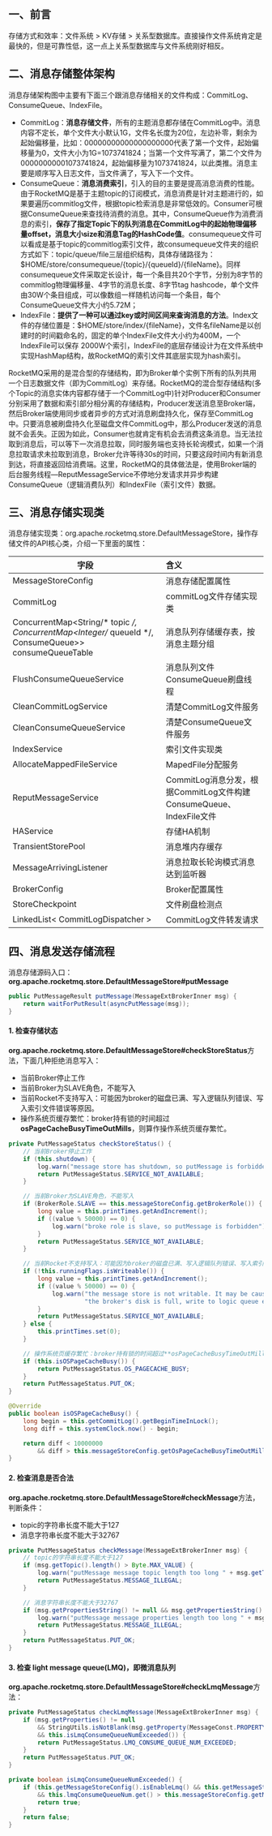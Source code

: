 ## 一、前言

存储方式和效率：文件系统 > KV存储 > 关系型数据库。直接操作文件系统肯定是最快的，但是可靠性低，这一点上关系型数据库与文件系统刚好相反。

## 二、消息存储整体架构

消息存储架构图中主要有下面三个跟消息存储相关的文件构成：CommitLog、ConsumeQueue、IndexFile。

- CommitLog：**消息存储文件**，所有的主题消息都存储在CommitLog中。消息内容不定长，单个文件大小默认1G，文件名长度为20位，左边补零，剩余为起始偏移量，比如：00000000000000000000代表了第一个文件，起始偏移量为0，文件大小为1G=1073741824；当第一个文件写满了，第二个文件为00000000001073741824，起始偏移量为1073741824，以此类推。消息主要是顺序写入日志文件，当文件满了，写入下一个文件。
- ConsumeQueue：**消息消费索引**，引入的目的主要是提高消息消费的性能。由于RocketMQ是基于主题topic的订阅模式，消息消费是针对主题进行的，如果要遍历commitlog文件，根据topic检索消息是非常低效的。Consumer可根据ConsumeQueue来查找待消费的消息。其中，ConsumeQueue作为消费消息的索引，**保存了指定Topic下的队列消息在CommitLog中的起始物理偏移量offset，消息大小size和消息Tag的HashCode值**。consumequeue文件可以看成是基于topic的commitlog索引文件，故consumequeue文件夹的组织方式如下：topic/queue/file三层组织结构，具体存储路径为：$HOME/store/consumequeue/{topic}/{queueId}/{fileName}。同样consumequeue文件采取定长设计，每一个条目共20个字节，分别为8字节的commitlog物理偏移量、4字节的消息长度、8字节tag hashcode，单个文件由30W个条目组成，可以像数组一样随机访问每一个条目，每个ConsumeQueue文件大小约5.72M；
-  IndexFile：**提供了一种可以通过key或时间区间来查询消息的方法**。Index文件的存储位置是：$HOME/store/index/{fileName}，文件名fileName是以创建时的时间戳命名的，固定的单个IndexFile文件大小约为400M，一个IndexFile可以保存 2000W个索引，IndexFile的底层存储设计为在文件系统中实现HashMap结构，故RocketMQ的索引文件其底层实现为hash索引。

RocketMQ采用的是混合型的存储结构，即为Broker单个实例下所有的队列共用一个日志数据文件（即为CommitLog）来存储。RocketMQ的混合型存储结构(多个Topic的消息实体内容都存储于一个CommitLog中)针对Producer和Consumer分别采用了数据和索引部分相分离的存储结构，Producer发送消息至Broker端，然后Broker端使用同步或者异步的方式对消息刷盘持久化，保存至CommitLog中。只要消息被刷盘持久化至磁盘文件CommitLog中，那么Producer发送的消息就不会丢失。正因为如此，Consumer也就肯定有机会去消费这条消息。当无法拉取到消息后，可以等下一次消息拉取，同时服务端也支持长轮询模式，如果一个消息拉取请求未拉取到消息，Broker允许等待30s的时间，只要这段时间内有新消息到达，将直接返回给消费端。这里，RocketMQ的具体做法是，使用Broker端的后台服务线程—ReputMessageService不停地分发请求并异步构建ConsumeQueue（逻辑消费队列）和IndexFile（索引文件）数据。

## 三、消息存储实现类

消息存储实现类：org.apache.rocketmq.store.DefaultMessageStore，操作存储文件的API核心类，介绍一下里面的属性：

| 字段                                                         | 含义                                                         |
| ------------------------------------------------------------ | :----------------------------------------------------------- |
| MessageStoreConfig                                           | 消息存储配置属性                                             |
| CommitLog                                                    | commitLog文件存储实现类                                      |
| ConcurrentMap<String/* topic */, ConcurrentMap<Integer/* queueId */, ConsumeQueue>> consumeQueueTable | 消息队列存储缓存表，按消息主题分组                           |
| FlushConsumeQueueService                                     | 消息队列文件ConsumeQueue刷盘线程                             |
| CleanCommitLogService                                        | 清楚CommitLog文件服务                                        |
| CleanConsumeQueueService                                     | 清楚ConsumeQueue文件服务                                     |
| IndexService                                                 | 索引文件实现类                                               |
| AllocateMappedFileService                                    | MapedFile分配服务                                            |
| ReputMessageService                                          | CommitLog消息分发，根据CommitLog文件构建ConsumeQueue、IndexFile文件 |
| HAService                                                    | 存储HA机制                                                   |
| TransientStorePool                                           | 消息堆内存缓存                                               |
| MessageArrivingListener                                      | 消息拉取长轮询模式消息达到监听器                             |
| BrokerConfig                                                 | Broker配置属性                                               |
| StoreCheckpoint                                              | 文件刷盘检测点                                               |
| LinkedList< CommitLogDispatcher >                            | CommitLog文件转发请求                                        |

## 四、消息发送存储流程

消息存储源码入口：**org.apache.rocketmq.store.DefaultMessageStore#putMessage**

```java
public PutMessageResult putMessage(MessageExtBrokerInner msg) {
    return waitForPutResult(asyncPutMessage(msg));
}
```

#### 1. 检查存储状态

**org.apache.rocketmq.store.DefaultMessageStore#checkStoreStatus**方法，下面几种拒绝消息写入：

- 当前Broker停止工作
- 当前Broker为SLAVE角色，不能写入
- 当前Rocket不支持写入：可能因为broker的磁盘已满、写入逻辑队列错误、写入索引文件错误等原因。
- 操作系统页缓存繁忙：broker持有锁的时间超过**osPageCacheBusyTimeOutMills**，则算作操作系统页缓存繁忙。

```java
private PutMessageStatus checkStoreStatus() {
    // 当前Broker停止工作
    if (this.shutdown) {
        log.warn("message store has shutdown, so putMessage is forbidden");
        return PutMessageStatus.SERVICE_NOT_AVAILABLE;
    }

    // 当前Broker为SLAVE角色，不能写入
    if (BrokerRole.SLAVE == this.messageStoreConfig.getBrokerRole()) {
        long value = this.printTimes.getAndIncrement();
        if ((value % 50000) == 0) {
            log.warn("broke role is slave, so putMessage is forbidden");
        }
        return PutMessageStatus.SERVICE_NOT_AVAILABLE;
    }

    // 当前Rocket不支持写入：可能因为broker的磁盘已满、写入逻辑队列错误、写入索引文件错误等原因。
    if (!this.runningFlags.isWriteable()) {
        long value = this.printTimes.getAndIncrement();
        if ((value % 50000) == 0) {
            log.warn("the message store is not writable. It may be caused by one of the following reasons: " +
                     "the broker's disk is full, write to logic queue error, write to index file error, etc");
        }
        return PutMessageStatus.SERVICE_NOT_AVAILABLE;
    } else {
        this.printTimes.set(0);
    }

    // 操作系统页缓存繁忙：broker持有锁的时间超过**osPageCacheBusyTimeOutMills**，则算作操作系统页缓存繁忙。
    if (this.isOSPageCacheBusy()) {
        return PutMessageStatus.OS_PAGECACHE_BUSY;
    }
    return PutMessageStatus.PUT_OK;
}

@Override
public boolean isOSPageCacheBusy() {
    long begin = this.getCommitLog().getBeginTimeInLock();
    long diff = this.systemClock.now() - begin;

    return diff < 10000000
        && diff > this.messageStoreConfig.getOsPageCacheBusyTimeOutMills();
}
```

#### 2. 检查消息是否合法

**org.apache.rocketmq.store.DefaultMessageStore#checkMessage**方法，判断条件：

- topic的字符串长度不能大于127
- 消息字符串长度不能大于32767

```java
private PutMessageStatus checkMessage(MessageExtBrokerInner msg) {
    // topic的字符串长度不能大于127
    if (msg.getTopic().length() > Byte.MAX_VALUE) {
        log.warn("putMessage message topic length too long " + msg.getTopic().length());
        return PutMessageStatus.MESSAGE_ILLEGAL;
    }

    // 消息字符串长度不能大于32767
    if (msg.getPropertiesString() != null && msg.getPropertiesString().length() > Short.MAX_VALUE) {
        log.warn("putMessage message properties length too long " + msg.getPropertiesString().length());
        return PutMessageStatus.MESSAGE_ILLEGAL;
    }
    return PutMessageStatus.PUT_OK;
}
```

#### 3. 检查 light message queue(LMQ)，即微消息队列

**org.apache.rocketmq.store.DefaultMessageStore#checkLmqMessage**方法：



```java
private PutMessageStatus checkLmqMessage(MessageExtBrokerInner msg) {
    if (msg.getProperties() != null
        && StringUtils.isNotBlank(msg.getProperty(MessageConst.PROPERTY_INNER_MULTI_DISPATCH))
        && this.isLmqConsumeQueueNumExceeded()) {
        return PutMessageStatus.LMQ_CONSUME_QUEUE_NUM_EXCEEDED;
    }
    return PutMessageStatus.PUT_OK;
}

private boolean isLmqConsumeQueueNumExceeded() {
    if (this.getMessageStoreConfig().isEnableLmq() && this.getMessageStoreConfig().isEnableMultiDispatch()
        && this.lmqConsumeQueueNum.get() > this.messageStoreConfig.getMaxLmqConsumeQueueNum()) {
        return true;
    }
    return false;
}
```




